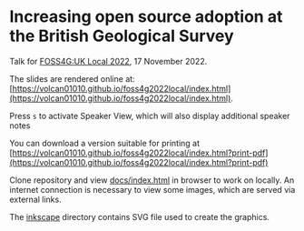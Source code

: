# Increasing open source adoption at the British Geological Survey

Talk for [FOSS4G:UK Local 2022](https://uk.osgeo.org/foss4guk2022local/keyworth.html#foss4guk-local-2022---keyworth-british-geological-survey), 17 November 2022.

The slides are rendered online at:
[https://volcan01010.github.io/foss4g2022local/index.html](https://volcan01010.github.io/foss4g2022local/index.html).

Press `s` to activate Speaker View, which will also display additional speaker
notes

You can download a version suitable for printing at
[https://volcan01010.github.io/foss4g2022local/index.html?print-pdf](https://volcan01010.github.io/foss4g2022local/index.html?print-pdf)


Clone repository and view [docs/index.html](docs/index.html) in browser to work
on locally.
An internet connection is necessary to view some images, which are served via external
links.

The [inkscape](inkscape) directory contains SVG file used to create the
graphics.
